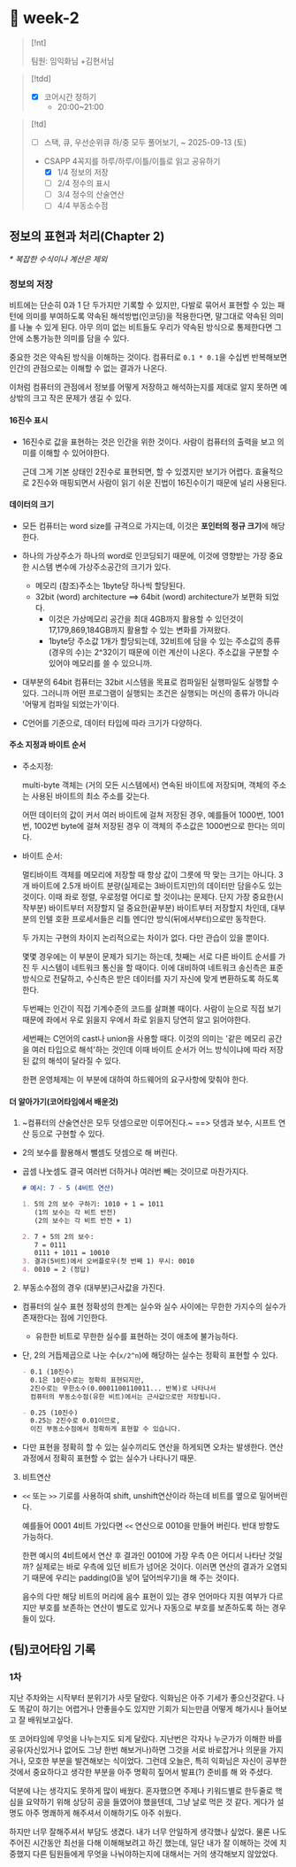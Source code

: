 # 󰏢 week-2


> [!nt]
>
> 팀원: 임익화님 +김현서님
>


> [!tdd]
>
> - [x] 코어시간 정하기
>   - 20:00~21:00


> [!td]
>
> - [ ] 스택, 큐, 우선순위큐 하/중 모두 풀어보기, ~ 2025-09-13 (토)
> - CSAPP 4꼭지를 하루/하루/이틀/이틀로 읽고 공유하기
>   - [x] 1/4 정보의 저장
>   - [ ] 2/4 정수의 표시
>   - [ ] 3/4 정수의 산술연산
>   - [ ] 4/4 부동소수점



## 정보의 표현과 처리(Chapter 2)


_* 복잡한 수식이나 계산은 제외_

### 정보의 저장

비트에는 단순히 0과 1 단 두가지만 기록할 수 있지만, 다발로 묶어서 표현할 수 있는 패턴에 의미를
부여하도록 약속된 해석방법(인코딩)을 적용한다면, 말그대로 약속된 의미를 나눌 수 있게 된다. 아무
의미 없는 비트들도 우리가 약속된 방식으로 통제한다면 그안에 소통가능한 의미를 담을 수 있다.

중요한 것은 약속된 방식을 이해하는 것이다. 컴퓨터로 `0.1 * 0.1`을 수십번 반복해보면 인간의
관점으로는 이해할 수 없는 결과가 나온다.

이처럼 컴퓨터의 관점에서 정보를 어떻게 저장하고 해석하는지를 제대로 알지 못하면 예상밖의 크고 작은
문제가 생길 수 있다.


#### 16진수 표시

- 16진수로 값을 표현하는 것은 인간을 위한 것이다. 사람이 컴퓨터의 출력을 보고 의미를 이해할 수
  있어야한다.

  근데 그게 기본 상태인 2진수로 표현되면, 할 수 있겠지만 보기가 어렵다. 효율적으로 2진수와
  매핑되면서 사람이 읽기 쉬운 진법이 16진수이기 때문에 널리 사용된다.

#### 데이터의 크기

- 모든 컴퓨터는 word size를 규격으로 가지는데, 이것은 **포인터의 정규 크기**에 해당한다.
- 하나의 가상주소가 하나의 word로 인코딩되기 때문에, 이것에 영향받는 가장 중요한 시스템 변수에
  가상주소공간의 크기가 있다.
  - 메모리 (참조)주소는 1byte당 하나씩 할당된다.
  - 32bit (word) architecture ==> 64bit (word) architecture가 보편화 되었다. 
    - 이것은 가상메모리 공간을 최대 4GB까지 활용할 수 있던것이 17,179,869,184GB까지 활용할 수 있는
      변화를 가져왔다.
    - 1byte당 주소값 1개가 할당되는데, 32비트에 담을 수 있는 주소값의 종류(경우의 수)는 2^32이기
      때문에 이런 계산이 나온다. 주소값을 구분할 수 있어야 메모리를 쓸 수 있으니까.

- 대부분의 64bit 컴퓨터는 32bit 시스템을 목표로 컴파일된 실행파일도 실행할 수 있다. 그러니까
  어떤 프로그램이 실행되는 조건은 실행되는 머신의 종류가 아니라 '어떻게 컴파일 되었는가'이다.

- C언어를 기준으로, 데이터 타입에 따라 크기가 다양하다.

#### 주소 지정과 바이트 순서

- 주소지정:

  multi-byte 객체는 (거의 모든 시스템에서) 연속된 바이트에 저장되며, 객체의 주소는 사용된
  바이트의 최소 주소를 갖는다.

  어떤 데이터의 값이 커서 여러 바이트에 걸쳐 저장된 경우, 예를들어 1000번, 1001번, 1002번
  byte에 걸쳐 저장된 경우 이 객체의 주소값은 1000번으로 한다는 의미다.

- 바이트 순서:

  멀티바이트 객체를 메모리에 저장할 때 항상 값이 그릇에 딱 맞는 크기는 아니다. 3개 바이트에 2.5개
  바이트 분량(실제로는 3바이트지만)의 데이터만 담을수도 있는 것이다. 이때 좌로 정렬, 우로정렬
  어디로 할 것이냐는 문제다. 단지 가장 중요한(시작부분) 바이트부터 저장할지 덜 중요한(끝부분)
  바이트부터 저장할지 차인데, 대부분의 인텔 호환 프로세서들은 리틀 엔디안 방식(뒤에서부터)으로만
  동작한다. 

  두 가지는 구현의 차이지 논리적으로는 차이가 없다. 다만 관습이 있을 뿐이다.

  몇몇 경우에는 이 부분이 문제가 되기는 하는데, 첫째는 서로 다른 바이트 순서를 가진 두 시스템이
  네트워크 통신을 할 때이다. 이에 대비하여 네트워크 송신측은 표준 방식으로 전달하고, 수신측은 받은
  데이터를 자기 자신에 맞게 변환하도록 하도록 한다.

  두번째는 인간이 직접 기계수준의 코드를 살펴볼 때이다. 사람이 눈으로 직접 보기 때문에 좌에서 우로 읽을지
  우에서 좌로 읽을지 당연히 알고 읽어야한다.

  세번째는 C언어의 cast나 union을 사용할 때다. 이것의 의미는 '같은 메모리 공간을 여러 타입으로
  해석'하는 것인데 이때 바이트 순서가 어느 방식이냐에 따라 저장된 값의 해석이 달라질 수 있다.

  한편 운영체제는 이 부분에 대하여 하드웨어의 요구사항에 맞춰야 한다.



#### 더 알아가기(코어타임에서 배운것)

1. ~컴퓨터의 산술연산은 모두 덧셈으로만 이루어진다.~ ==> 덧셈과 보수, 시프트 연산 등으로 구현할 수 있다.

  - 2의 보수를 활용해서 뺄셈도 덧셈으로 해 버린다.
  - 곱셈 나눗셈도 결국 여러번 더하거나 여러번 빼는 것이므로 마찬가지다.

    ```md
    # 예시: 7 - 5 (4비트 연산)

    1. 5의 2의 보수 구하기: 1010 + 1 = 1011
       (1의 보수는 각 비트 반전)
       (2의 보수는 각 비트 반전 + 1)

    2. 7 + 5의 2의 보수:
       7 = 0111
       0111 + 1011 = 10010
    3. 결과(5비트)에서 오버플로우(첫 번째 1) 무시: 0010
    4. 0010 = 2 (정답)
    ```


2. 부동소수점의 경우 (대부분)근사값을 가진다.

  - 컴퓨터의 실수 표현 정확성의 한계는 실수와 실수 사이에는 무한한 가지수의 실수가
    존재한다는 점에 기인한다.
    - 유한한 비트로 무한한 실수를 표현하는 것이 애초에 불가능하다.

  - 단, 2의 거듭제곱으로 나눈 수(`x/2^n`)에 해당하는 실수는 정확히 표현할 수 있다.

    ```md
    - 0.1 (10진수)  
      0.1은 10진수로는 정확히 표현되지만,  
      2진수로는 무한소수(0.0001100110011... 반복)로 나타나서  
      컴퓨터의 부동소수점(유한 비트)에서는 근사값으로만 저장됩니다.

    - 0.25 (10진수)  
      0.25는 2진수로 0.01이므로,  
      이진 부동소수점에서 정확하게 표현할 수 있습니다.
    ```

  - 다만 표현을 정확히 할 수 있는 실수끼리도 연산을 하게되면 오차는 발생한다. 연산과정에서
    정확히 표현할 수 없는 실수가 나타나기 때문.


3. 비트연산

  - `<<` 또는 `>>` 기로를 사용하여 shift, unshift연산이라 하는데 비트를 옆으로 밀어버린다.

    예를들어 0001 4비트 가있다면 `<<` 연산으로 0010을 만들어 버린다. 반대 방향도 가능하다.

    한편 예시의 4비트에서 연산 후 결과인 0010에 가장 우측 0은 어디서 나타난 것일까? 실제로는 바로
    우측에 있던 비트가 넘어온 것이다. 이러면 연산의 결과가 오염되기 때문에 우리는 padding(0을
    넣어 덮어씌우기)을 해 주는 것이다.

    음수의 다만 해당 비트의 머리에 음수 표현이 있는 경우 언어마다 지원 여부가 다르지만 부호를
    보존하는 연산이 별도로 있거나 자동으로 부호를 보존하도록 하는 경우들이 있다.



## (팀)코어타임 기록



### 1차

지난 주차와는 시작부터 분위기가 사뭇 달랐다. 익화님은 아주 기세가 좋으신것같다. 나도 똑같이
하기는 어렵거나 안좋을수도 있지만 기회가 되는만큼 어떻게 해가시나 들어보고 잘 배워보고싶다.

또 코어타임에 무엇을 나누는지도 되게 달랐다. 지난번은 각자나 누군가가 이해한 바를 공유(자신있거나
없어도 그냥 한번 해보거나)하면 그것을 서로 바로잡거나 의문을 가지거나, 모호한 부분을 발견해보는
식이었다. 그런데 오늘은, 특히 익화님은 자신이 공부한 것에서 중요하다고 생각한 부분을 아주 명확히
짚어서 발표(?) 준비를 해 와 주셨다.

덕분에 나는 생각지도 못하게 많이 배웠다. 혼자했으면 주제나 키워드별로 한두줄로 핵심을 요약하기
위해 상당히 공을 들였어야 했을텐데, 그냥 날로 먹은 것 같다. 게다가 설명도 아주 명쾌하게 해주셔서
이해하기도 아주 쉬웠다.

하지만 너무 잘해주셔서 부담도 생겼다. 내가 너무 안일하게 생각했나 싶었다. 물론 나도 주어진
시간동안 최선을 다해 이해해보려고 하긴 했는데, 일단 내가 잘 이해하는 것에 치중했지 다른
팀원들에게 무엇을 나눠야하는지에 대해서는 거의 생각해보지 않았었다.
